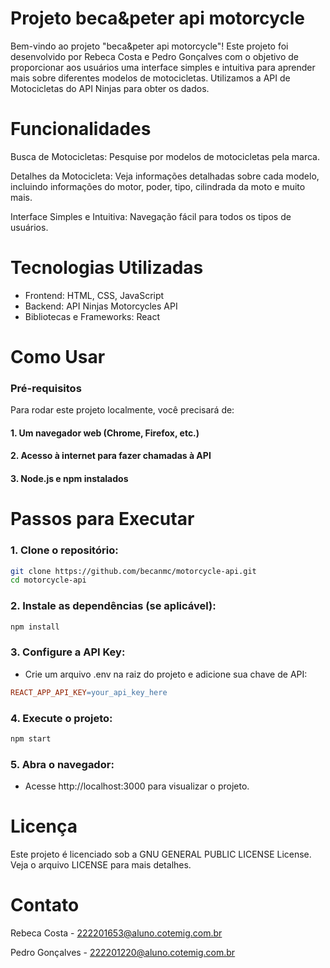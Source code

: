# Projeto beca&peter api motorcycle
Bem-vindo ao projeto "beca&peter api motorcycle"! Este projeto foi desenvolvido por Rebeca Costa e Pedro Gonçalves com o objetivo de proporcionar aos usuários uma interface simples e intuitiva para aprender mais sobre diferentes modelos de motocicletas. Utilizamos a API de Motocicletas do API Ninjas para obter os dados.

# Funcionalidades
Busca de Motocicletas: Pesquise por modelos de motocicletas pela marca.

Detalhes da Motocicleta: Veja informações detalhadas sobre cada modelo, incluindo informações do motor, poder, tipo, cilindrada da moto e muito mais.

Interface Simples e Intuitiva: Navegação fácil para todos os tipos de usuários.
  
# Tecnologias Utilizadas
- Frontend: HTML, CSS, JavaScript
- Backend: API Ninjas Motorcycles API
- Bibliotecas e Frameworks: React 

# Como Usar
### Pré-requisitos
Para rodar este projeto localmente, você precisará de:

#### 1. Um navegador web (Chrome, Firefox, etc.)
#### 2. Acesso à internet para fazer chamadas à API
#### 3. Node.js e npm instalados
  
# Passos para Executar

### 1. Clone o repositório:

```bash
git clone https://github.com/becanmc/motorcycle-api.git
cd motorcycle-api
```

### 2. Instale as dependências (se aplicável):

```bash
npm install
```

### 3. Configure a API Key:

- Crie um arquivo .env na raiz do projeto e adicione sua chave de API:
```makefile
REACT_APP_API_KEY=your_api_key_here
```

### 4. Execute o projeto:

```bash
npm start
```

### 5. Abra o navegador:

- Acesse http://localhost:3000 para visualizar o projeto.

# Licença
Este projeto é licenciado sob a GNU GENERAL PUBLIC LICENSE License. Veja o arquivo LICENSE para mais detalhes.

# Contato
Rebeca Costa - 222201653@aluno.cotemig.com.br

Pedro Gonçalves - 222201220@aluno.cotemig.com.br
